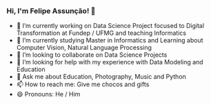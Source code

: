 ### Hi, I'm Felipe Assunção! 👋

- 🔭 I’m currently working on Data Science Project focused to Digital Transformation at Fundep / UFMG and teaching Informatics
- 🌱 I’m currently studying Master in Informatics and Learning about Computer Vision, Natural Language Processing
- 👯 I’m looking to collaborate on Data Science Projects
- 🤔 I’m looking for help with my experience with Data Modeling and Education
- 💬 Ask me about Education, Photography, Music and Python
- 📫 How to reach me: Give me chocos and gifts
- 😄 Pronouns: He / Him

<!--
**fellipeassuncao/fellipeassuncao** is a ✨ _special_ ✨ repository because its `README.md` (this file) appears on your GitHub profile.

Here are some ideas to get you started:

- 🔭 I’m currently working on ...
- 🌱 I’m currently learning ...
- 👯 I’m looking to collaborate on ...
- 🤔 I’m looking for help with ...
- 💬 Ask me about ...
- 📫 How to reach me: ...
- 😄 Pronouns: ...
- ⚡ Fun fact: ...
-->
